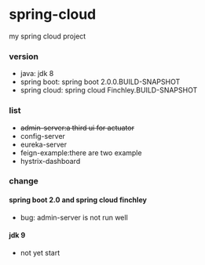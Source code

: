 # spring-cloud

my spring cloud project

### version 
- java: jdk 8
- spring boot: spring boot 2.0.0.BUILD-SNAPSHOT
- spring cloud: spring cloud Finchley.BUILD-SNAPSHOT

### list
- ~~admin-server:a third ui for actuator~~
- config-server
- eureka-server
- feign-example:there are two example
- hystrix-dashboard

### change

#### spring boot 2.0 and spring cloud finchley

- bug: admin-server is not run well

#### jdk 9

- not yet start
